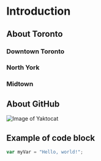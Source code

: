 # Introduction
## About Toronto
### Downtown Toronto
### North York
### Midtown

## About GitHub
![Image of Yaktocat](https://octodex.github.com/images/yaktocat.png)

## Example of code block
``` javascript
var myVar = "Hello, world!";
```

